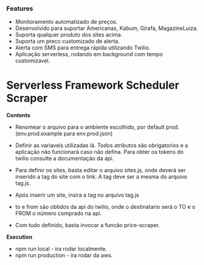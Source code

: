 ### Features

- Monitoramento automatizado de preços.
- Desenvolvido para suportar Americanas, Kabum, Girafa, MagazineLuiza.
- Suporta qualquer produto dos sites acima.
- Suporta um preco customizado de alerta.
- Alerta com SMS para entrega rápida utilizando Twilio.
- Aplicação serverless, rodando em background com tempo customizavel.

# Serverless Framework Scheduler Scraper

**Contents**

- Renomear o arquivo para o ambiente escolhido, por default prod. 
(env.prod.example para env.prod.json)

- Definir as variaveis utilizadas lá. Todos atributos são obrigatorios e a aplicação não funcionará caso não defina. Para obter os tokens do twilio consulte a documentação da api.

- Para definir os sites, basta editar o arquivo sites.js, onde deverá ser inserido a tag do site com o link. A tag deve ser a mesma do arquivo tag.js.

- Após inserir um site, insira a tag no arquivo tag.js

- to e from são obtidos da api do twilio, onde o destinatario será o TO e o FROM o número comprado na api.

- Com tudo definido, basta invocar a funcão price-scraper.

**Execution**

- npm run local - ira rodar localmente.
- npm run production - ira rodar da aws.
